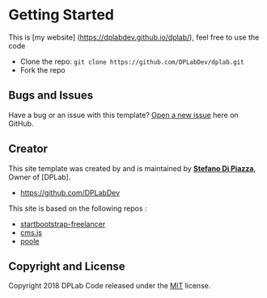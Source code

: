 # Getting Started

This is [my website] (https://dplabdev.github.io/dplab/), feel free to use the code
* Clone the repo: `git clone https://github.com/DPLabDev/dplab.git`
* Fork the repo

## Bugs and Issues

Have a bug or an issue with this template? [Open a new issue](https://github.com/DPLabDev/dplab/issues) here on GitHub.

## Creator

This site template was created by and is maintained by **[Stefano Di Piazza](http://dplab.it/)**, Owner of [DPLab].

* https://github.com/DPLabDev

This site is based on the following repos :
* [startbootstrap-freelancer](https://github.com/blackrockdigital/startbootstrap-freelancer/)
* [cms.js](https://github.com/cdmedia/cms.js)
* [poole](https://github.com/poole/poole)

## Copyright and License

Copyright 2018 DPLab Code released under the [MIT](https://opensource.org/licenses/MIT) license.
